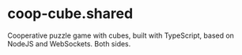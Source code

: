 # coop-cube.shared
Cooperative puzzle game with cubes, built with TypeScript, based on NodeJS and WebSockets. Both sides.
